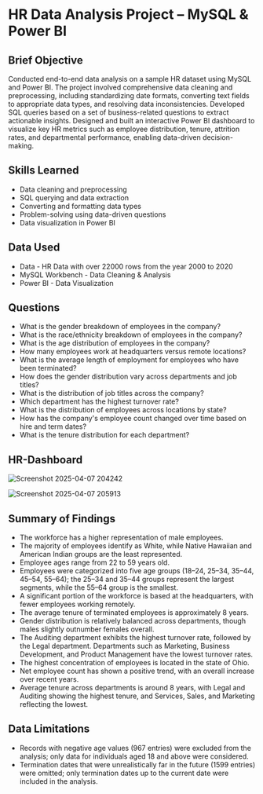 # HR Data Analysis Project – MySQL & Power BI

## Brief Objective 

Conducted end-to-end data analysis on a sample HR dataset using MySQL and Power BI. The project involved comprehensive data cleaning and preprocessing, including standardizing date formats, converting text fields to appropriate data types, and resolving data inconsistencies. Developed SQL queries based on a set of business-related questions to extract actionable insights. Designed and built an interactive Power BI dashboard to visualize key HR metrics such as employee distribution, tenure, attrition rates, and departmental performance, enabling data-driven decision-making.

## Skills Learned

- Data cleaning and preprocessing  
- SQL querying and data extraction  
- Converting and formatting data types  
- Problem-solving using data-driven questions  
- Data visualization in Power BI  

## Data Used

- Data - HR Data with over 22000 rows from the year 2000 to 2020  
- MySQL Workbench - Data Cleaning & Analysis  
- Power BI - Data Visualization  

## Questions

- What is the gender breakdown of employees in the company?  
- What is the race/ethnicity breakdown of employees in the company?  
- What is the age distribution of employees in the company?  
- How many employees work at headquarters versus remote locations?  
- What is the average length of employment for employees who have been terminated?  
- How does the gender distribution vary across departments and job titles?  
- What is the distribution of job titles across the company?  
- Which department has the highest turnover rate?  
- What is the distribution of employees across locations by state?  
- How has the company's employee count changed over time based on hire and term dates?  
- What is the tenure distribution for each department?  

## HR-Dashboard
![Screenshot 2025-04-07 204242](https://github.com/user-attachments/assets/328f9be3-2fdc-4739-a033-c698450397bd)

![Screenshot 2025-04-07 205913](https://github.com/user-attachments/assets/2b7d2cc8-384c-4967-a086-f942c17aa0b1)

## Summary of Findings

- The workforce has a higher representation of male employees.  
- The majority of employees identify as White, while Native Hawaiian and American Indian groups are the least represented.  
- Employee ages range from 22 to 59 years old.  
- Employees were categorized into five age groups (18–24, 25–34, 35–44, 45–54, 55–64); the 25–34 and 35–44 groups represent the largest segments, while the 55–64 group is the smallest.  
- A significant portion of the workforce is based at the headquarters, with fewer employees working remotely.  
- The average tenure of terminated employees is approximately 8 years.  
- Gender distribution is relatively balanced across departments, though males slightly outnumber females overall.  
- The Auditing department exhibits the highest turnover rate, followed by the Legal department. Departments such as Marketing, Business Development, and Product Management have the lowest turnover rates.  
- The highest concentration of employees is located in the state of Ohio.  
- Net employee count has shown a positive trend, with an overall increase over recent years.  
- Average tenure across departments is around 8 years, with Legal and Auditing showing the highest tenure, and Services, Sales, and Marketing reflecting the lowest.  

## Data Limitations

- Records with negative age values (967 entries) were excluded from the analysis; only data for individuals aged 18 and above were considered.  
- Termination dates that were unrealistically far in the future (1599 entries) were omitted; only termination dates up to the current date were included in the analysis.  
